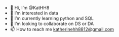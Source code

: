 - 👋 Hi, I’m @KatHH8
- 👀 I’m interested in data
- 🌱 I’m currently learning python and SQL
- 💞️ I’m looking to collaborate on DS or DA
- 📫 How to reach me katherinehh8812@gmail.com

<!---
KatHH8/KatHH8 is a ✨ special ✨ repository because its `README.md` (this file) appears on your GitHub profile.
You can click the Preview link to take a look at your changes.
--->
